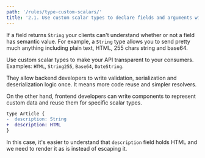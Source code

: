 ```yaml
---
path: '/rules/type-custom-scalars/'
title: '2.1. Use custom scalar types to declare fields and arguments with certain semantic value.'
---
```


If a field returns `String` your clients can't understand whether or not a field has semantic value. For example, a `String` type allows you to send pretty much anything including plain text, HTML, 255 chars string and base64.

Use custom scalar types to make your API transparent to your consumers. Examples: `HTML`, `String255`, `Base64`, `DateString`.

They allow backend developers to write validation, serialization and deserialization logic once. It means more code reuse and simpler resolvers.

On the other hand, frontend developers can write components to represent custom data and reuse them for specific scalar types.

```diff
type Article {
-  description: String
+  description: HTML
}
```

In this case, it's easier to understand that `description` field holds HTML and we need to render it as is instead of escaping it.
